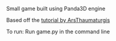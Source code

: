 Small game built using Panda3D engine

Based off the [tutorial by ArsThaumaturgis](https://arsthaumaturgis.github.io/Panda3DTutorial.io/about/)

To run: Run game.py in the command line
